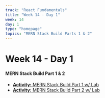 ```yaml
---
track: "React Fundamentals"
title: "Week 14 - Day 1"
week: 14
day: 1
type: "homepage"
topics: "MERN Stack Build Parts 1 & 2"
---
```


# Week 14 - Day 1

#### MERN Stack Build Part 1 & 2

- [**Activity:** MERN Stack Build Part 1 w/ Lab](/react-fundamentals/week-13/day-3/lecture-materials/mern-stack-build-part-1)
- [**Activity:** MERN Stack Build Part 2 w/ Lab](/react-fundamentals/week-13/day-3/lecture-materials/mern-stack-build-part-2)
